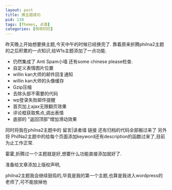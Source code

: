 ```yaml
---
layout: post
title: 换主题成功
pid: 138
tags: [Themes, 点滴]
categories: [唠唠叨叨]
---
```

昨天晚上开始想要换主题,今天中午的时候已经换完了.
靠着原来折腾philna2主题的之后积累的一点知识,给W1s主题添加了一点功能.

- 仍然集成了 Anti Spam小墙 还有some chinese please检查.
- 自定义表情图片位置
- willin kan大师的邮件回复通知
- willin kan大师的头像缓存
- Gzip压缩
- 去除头部不需要的代码
- wp登录失败邮件提醒
- 首页加上ajax无限翻页效果
- 评论框获取焦点,调出表情
- 底部的 "返回顶部"增加滑动效果

同时将我在philna2主题中的 留言|读者墙 链接 还有归档的代码全部搬过来了
另外将 PhilNa2主题中的给每个页面添加keyword还有description的函数过来了,目前为止工作正常.

霍霍,折腾过一个主题就是好,想要什么功能直接添加就好了.

准备给文章添加上版权声明,

philna2主题我会继续鼓捣的,毕竟是我的第一个主题,也算是我进入wordpress的老师了,可不能放掉他
